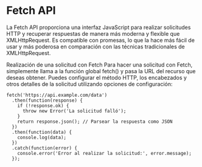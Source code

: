 # Fetch API

La Fetch API proporciona una interfaz JavaScript para realizar solicitudes HTTP y recuperar respuestas de manera más moderna y flexible que XMLHttpRequest. Es compatible con promesas, lo que la hace más fácil de usar y más poderosa en comparación con las técnicas tradicionales de XMLHttpRequest.

Realización de una solicitud con Fetch
Para hacer una solicitud con Fetch, simplemente llama a la función global fetch() y pasa la URL del recurso que deseas obtener. Puedes configurar el método HTTP, los encabezados y otros detalles de la solicitud utilizando opciones de configuración:

```
fetch('https://api.example.com/data')
  .then(function(response) {
    if (!response.ok) {
      throw new Error('La solicitud falló');
    }
    return response.json(); // Parsear la respuesta como JSON
  })
  .then(function(data) {
    console.log(data);
  })
  .catch(function(error) {
    console.error('Error al realizar la solicitud:', error.message);
  });
```
